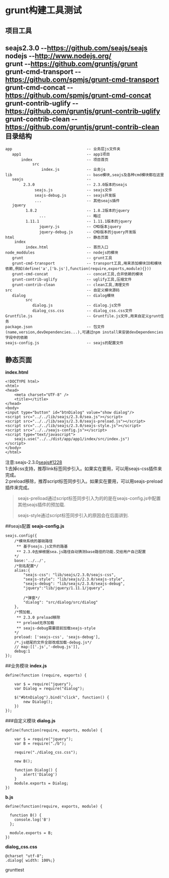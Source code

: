 grunt构建工具测试
=========
项目工具
---------
seajs2.3.0                 --https://github.com/seajs/seajs     
nodejs                     --http://www.nodejs.org/      
grunt                      --https://github.com/gruntjs/grunt	
grunt-cmd-transport  	   --https://github.com/spmjs/grunt-cmd-transport  
grunt-cmd-concat  	      --https://github.com/spmjs/grunt-cmd-concat  
grunt-contrib-uglify	      --https://github.com/gruntjs/grunt-contrib-uglify  
grunt-contrib-clean	      --https://github.com/gruntjs/grunt-contrib-clean   
目录结构
---------
```
app                                 -- 业务层js文件夹
   app1                             -- app1项目
       index                        -- 项目首页
            src                     
                index.js            -- 业务js
lib                                 -- base模块,seajs及各种cmd模块都在这里
   seajs                            --
        2.3.0                       -- 2.3.0版本的seajs
             seajs.js               -- seajs文件
             seajs-debug.js         -- seajs开发版
             ...                    -- 其他seajs插件
   jquery
         1.8.2                      -- 1.8.2版本的jquery
               ...                  -- 略过
         1.11.1                     -- 1.11.1版本的jquery
               jquery.js            -- CMD版本jquery
               jquery-debug.js      -- CMD版本的jquery开发版
html                                -- 静态页面
    index   
         index.html                 -- 首页入口
node_moddules                       -- nodejs的模块
   grunt                            -- grunt工具
   grunt-cmd-transport              -- transport工具,用来添加模块ID和模块依赖,例如(define('a',['b.js'],function(require,exports,module){}))
   grunt-cmd-concat                 -- concat工具,合并依赖的模块
   grunt-contrib-uglify             -- uglify工具,压缩文件
   grunt-contrib-clean              -- clean工具,清理文件
src                                 -- 自定义模块源码
   dialog                           -- dialog模块   
         src
            dialog.js               -- dialog.js文件
            dialog_css.css          -- dialog_css.css文件
Gruntfile.js                        -- Gruntfile.js文件,用来自定义grunt任务
package.json                        -- 包文件(name,version,devDependencies...),可通过npm install来安装devDependencies字段中的依赖
seajs-config.js                     -- seajs的配置文件
```
静态页面
--------
**index.html**
```
<!DOCTYPE html>
<html>
<head>
    <meta charset="UTF-8" />
    <title></title>
</head>
<body>
<input type="button" id="btnDialog" value="show dialog"/>
<script src="../../lib/seajs/2.3.0/sea.js"></script>
<script src="../../lib/seajs/2.3.0/seajs-preload.js"></script>
<script src="../../lib/seajs/2.3.0/seajs-style.js"></script>
<script src="../../seajs-config.js"></script>
<script type="text/javascript">
    seajs.use("../../dist/app/app1/index/src/index.js")
</script>
</body>
</html>
```
注意:seajs-2.3.0[seajs#1228](https://github.com/seajs/seajs/issues/1228)				
1:去掉css支持，推荐link标签同步引入。如果实在要用，可以用seajs-css插件来完成。				
2:preload移除，推荐script标签同步引入。如果实在要用，可以用seajs-preload插件来完成。				
> seajs-prelload通过script标签同步引入为的的是在seajs-config.js中配置其他seajs插件的预加载.
>
> seajs-style通过script标签同步引入的原因会在后面讲到.

##seajs配置
**seajs-config.js**
```
seajs.config({
    /*模块系统的基础路径
     ** 基于seajs.js文件的路基   
     ** 2.3.0去掉根据sea.js路径自动猜测base路径的功能.交给用户自己配置
    */
    base:'../../',
    /*别名配置*/
    alias:{
        "seajs-css": "lib/seajs/2.3.0/seajs-css",
        "seajs-style": "lib/seajs/2.3.0/seajs-style",
        "seajs-debug": "lib/seajs/2.3.0/seajs-debug",
        "jquery":"lib/jquery/1.11.1/jquery",

        /*弹窗*/
        "dialog": "src/dialog/src/dialog"
    },
    /*预加载,
     ** 2.3.0 preload移除
     ** preload无序加载
     ** seajs-debug需要提前加载seajs-style
    */
    preload: ['seajs-css', 'seajs-debug'],
    /*.js结尾的文件全部改成加载-debug.js*/
    // map:[['.js','-debug.js']],
    debug:1
});
```

##业务模块
**index.js**
```
define(function (require, exports) {
  
    var $ = require("jquery"),
    var Dialog = require("dialog");

    $("#btnDialog").bind("click", function() {
        new Dialog();
    })
});
```
###自定义模块
**dialog.js**
```
define(function(require, exports, module) {

    var $ = require("jquery");
    var B = require("./b");
    
    require("./dialog_css.css");
    
    new B();
    
    function Dialog() {  
        alert('Dialog')
    }
    module.exports = Dialog;
})
```
**b.js**
```
define(function(require, exports, module) {

  function B() {
    console.log('B')
  };

  module.exports = B;
})
```
**dialog_css.css**
```
@charset "utf-8";
.dialog{ width: 100%;}
```
grunttest

